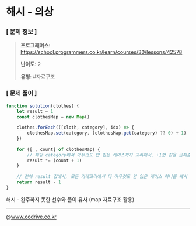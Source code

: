 # 해시 - 의상

### [ 문제 정보 ]
> **프로그래머스**: https://school.programmers.co.kr/learn/courses/30/lessons/42578
> 
> **난이도**: 2
>
> **유형**: #자료구조


### [ 문제 풀이 ]
```JavaScript
function solution(clothes) {
    let result = 1
    const clothesMap = new Map()
    
    clothes.forEach(([cloth, category], idx) => {
        clothesMap.set(category, (clothesMap.get(category) ?? 0) + 1)
    })
    
    for ([_, count] of clothesMap) {
        // 해당 category에서 아무것도 안 입은 케이스까지 고려해서, +1한 값을 곱해준다
        result *= (count + 1)
    }
    
    // 전체 result 값에서, 모든 카테고리에서 다 아무것도 안 입은 케이스 하나를 빼서 최종 경우의 수를 구한다
    return result - 1
}
```
해시 - 완주하지 못한 선수와 풀이 유사 (map 자료구조 활용)


---
@www.codrive.co.kr
